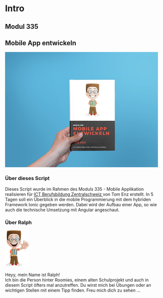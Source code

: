 # Intro

## Modul 335

## Mobile App entwickeln

![](.gitbook/assets/bookcover.jpg)

### Über dieses Script

Dieses Script wurde im Rahmen des Moduls 335 - Mobile Applikation realisieren für [ICT Berufsbildung Zentralschweiz ](http://ict-bz.ch) von Tom Enz erstellt. In 5 Tagen soll ein Überblick in die mobile Programmierung mit dem hybriden Framework Ionic gegeben werden. Dabei wird der Aufbau einer App, so wie auch die technische Umsetzung mit Angular angeschaut.

### Über Ralph

![](.gitbook/assets/ralph_hello.png)

Heyy, mein Name ist Ralph!  
Ich bin die Person hinter Roomies, einem alten Schulprojekt und auch in diesem Script öfters mal anzutreffen. Du wirst mich bei Übungen oder an wichtigen Stellen mit einem Tipp finden. Freu mich dich zu sehen ...

